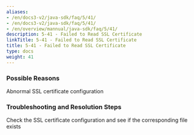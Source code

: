 ```yaml
---
aliases:
- /en/docs3-v2/java-sdk/faq/5/41/
- /en/docs3-v2/java-sdk/faq/5/41/
- /en/overview/mannual/java-sdk/faq/5/41/
description: 5-41 - Failed to Read SSL Certificate
linkTitle: 5-41 - Failed to Read SSL Certificate
title: 5-41 - Failed to Read SSL Certificate
type: docs
weight: 41
---
```







### Possible Reasons

Abnormal SSL certificate configuration

### Troubleshooting and Resolution Steps

Check the SSL certificate configuration and see if the corresponding file exists

